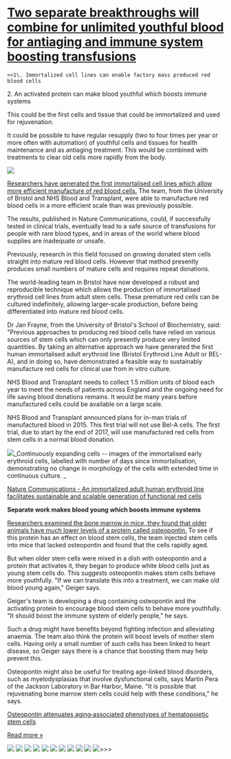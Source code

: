 # [Two separate breakthroughs will combine for unlimited youthful blood for antiaging and immune system boosting transfusions](undefined)

    <<1\. Immortalized cell lines can enable factory mass produced red blood cells  
2\. An activated protein can make blood youthful which boosts immune systems  
  
This could be the first cells and tissue that could be immortalized and used for rejuvenation.  
  
It could be possible to have regular resupply (two to four times per year or more often with automation) of youthful cells and tissues for health maintenance and as antiaging treatment. This would be combined with treatments to clear old cells more rapidly from the body.   
  

[![](https://3.bp.blogspot.com/-ZHiYH257nvM/WNVZj7-uWJI/AAAAAAABUHY/v49iTSHh49o0W1ZSMkXNcvlKPUB9y0OOwCLcB/s640/SENSdamage.png)][0]  
  
[Researchers have generated the first immortalised cell lines which allow more efficient manufacture of red blood cells.][1] The team, from the University of Bristol and NHS Blood and Transplant, were able to manufacture red blood cells in a more efficient scale than was previously possible.  
  
The results, published in Nature Communications, could, if successfully tested in clinical trials, eventually lead to a safe source of transfusions for people with rare blood types, and in areas of the world where blood supplies are inadequate or unsafe.  
  
Previously, research in this field focused on growing donated stem cells straight into mature red blood cells. However that method presently produces small numbers of mature cells and requires repeat donations.  
  
The world-leading team in Bristol have now developed a robust and reproducible technique which allows the production of immortalised erythroid cell lines from adult stem cells. These premature red cells can be cultured indefinitely, allowing larger-scale production, before being differentiated into mature red blood cells.  
  
Dr Jan Frayne, from the University of Bristol's School of Biochemistry, said: "Previous approaches to producing red blood cells have relied on various sources of stem cells which can only presently produce very limited quantities. By taking an alternative approach we have generated the first human immortalised adult erythroid line (Bristol Erythroid Line Adult or BEL-A), and in doing so, have demonstrated a feasible way to sustainably manufacture red cells for clinical use from in vitro culture.  
  
NHS Blood and Transplant needs to collect 1.5 million units of blood each year to meet the needs of patients across England and the ongoing need for life saving blood donations remains. It would be many years before manufactured cells could be available on a large scale.  
  
NHS Blood and Transplant announced plans for in-man trials of manufactured blood in 2015\. This first trial will not use Bel-A cells. The first trial, due to start by the end of 2017, will use manufactured red cells from stem cells in a normal blood donation.  
  

[![](https://2.bp.blogspot.com/-qYPzFxc_hkc/WNVXKmKcXlI/AAAAAAABUHA/TmzALgVyH9Yg5HBQqa-agpmW4Mh7NJorACLcB/s640/immortalbloodcells.jpg)][2]_Continuously expanding cells -- images of the immortalised early erythroid cells, labelled with number of days since immortalisation, demonstrating no change in morphology of the cells with extended time in continuous culture. _  
  
[Nature Communications - An immortalized adult human erythroid line facilitates sustainable and scalable generation of functional red cells][3]  
  
**Separate work makes blood young which boosts immune systems**  
  
[Researchers examined the bone marrow in mice, they found that older animals have much lower levels of a protein called osteopontin.][4] To see if this protein has an effect on blood stem cells, the team injected stem cells into mice that lacked osteopontin and found that the cells rapidly aged.  
  
But when older stem cells were mixed in a dish with osteopontin and a protein that activates it, they began to produce white blood cells just as young stem cells do. This suggests osteopontin makes stem cells behave more youthfully. "If we can translate this into a treatment, we can make old blood young again," Geiger says.  
  
Geiger's team is developing a drug containing osteopontin and the activating protein to encourage blood stem cells to behave more youthfully. "It should boost the immune system of elderly people," he says.  
  
Such a drug might have benefits beyond fighting infection and alleviating anaemia. The team also think the protein will boost levels of mother stem cells. Having only a small number of such cells has been linked to heart disease, so Geiger says there is a chance that boosting them may help prevent this.  
  
Osteopontin might also be useful for treating age-linked blood disorders, such as myelodysplasias that involve dysfunctional cells, says Martin Pera of the Jackson Laboratory in Bar Harbor, Maine. "It is possible that rejuvenating bone marrow stem cells could help with these conditions," he says.  
  
[Osteopontin attenuates aging‐associated phenotypes of hematopoietic stem cells][5]  
  
[Read more »][6]

[![](http://feeds.feedburner.com/~ff/blogspot/advancednano?d=yIl2AUoC8zA)][7] [![](http://feeds.feedburner.com/~ff/blogspot/advancednano?d=dnMXMwOfBR0)][8] [![](http://feeds.feedburner.com/~ff/blogspot/advancednano?d=63t7Ie-LG7Y)][9] [![](http://feeds.feedburner.com/~ff/blogspot/advancednano?i=ufr7K6CQK-c:1ybGNbhaUg8:F7zBnMyn0Lo)][10] [![](http://feeds.feedburner.com/~ff/blogspot/advancednano?i=ufr7K6CQK-c:1ybGNbhaUg8:wF9xT3WuBAs)][11] [![](http://feeds.feedburner.com/~ff/blogspot/advancednano?i=ufr7K6CQK-c:1ybGNbhaUg8:V_sGLiPBpWU)][12] [![](http://feeds.feedburner.com/~ff/blogspot/advancednano?d=l6gmwiTKsz0)][13] [![](http://feeds.feedburner.com/~ff/blogspot/advancednano?i=ufr7K6CQK-c:1ybGNbhaUg8:gIN9vFwOqvQ)][14] [![](http://feeds.feedburner.com/~ff/blogspot/advancednano?d=qj6IDK7rITs)][15] [![](http://feeds.feedburner.com/~ff/blogspot/advancednano?i=ufr7K6CQK-c:1ybGNbhaUg8:KwTdNBX3Jqk)][16]
![](http://feeds.feedburner.com/~r/blogspot/advancednano/~4/ufr7K6CQK-c)\>\>\>

[0]: https://3.bp.blogspot.com/-ZHiYH257nvM/WNVZj7-uWJI/AAAAAAABUHY/v49iTSHh49o0W1ZSMkXNcvlKPUB9y0OOwCLcB/s1600/SENSdamage.png
[1]: http://www.bristol.ac.uk/news/2017/march/blood-cells.html
[2]: https://2.bp.blogspot.com/-qYPzFxc_hkc/WNVXKmKcXlI/AAAAAAABUHA/TmzALgVyH9Yg5HBQqa-agpmW4Mh7NJorACLcB/s1600/immortalbloodcells.jpg
[3]: http://www.nature.com/articles/ncomms14750
[4]: https://www.newscientist.com/article/mg23331184-300-old-blood-can-be-made-young-again-and-it-might-fight-ageing/
[5]: http://emboj.embopress.org/content/early/2017/03/01/embj.201694969
[6]: http://www.nextbigfuture.com/2017/03/two-separate-breakthroughs-will-combine.html#more
[7]: http://feeds.feedburner.com/~ff/blogspot/advancednano?a=ufr7K6CQK-c:1ybGNbhaUg8:yIl2AUoC8zA
[8]: http://feeds.feedburner.com/~ff/blogspot/advancednano?a=ufr7K6CQK-c:1ybGNbhaUg8:dnMXMwOfBR0
[9]: http://feeds.feedburner.com/~ff/blogspot/advancednano?a=ufr7K6CQK-c:1ybGNbhaUg8:63t7Ie-LG7Y
[10]: http://feeds.feedburner.com/~ff/blogspot/advancednano?a=ufr7K6CQK-c:1ybGNbhaUg8:F7zBnMyn0Lo
[11]: http://feeds.feedburner.com/~ff/blogspot/advancednano?a=ufr7K6CQK-c:1ybGNbhaUg8:wF9xT3WuBAs
[12]: http://feeds.feedburner.com/~ff/blogspot/advancednano?a=ufr7K6CQK-c:1ybGNbhaUg8:V_sGLiPBpWU
[13]: http://feeds.feedburner.com/~ff/blogspot/advancednano?a=ufr7K6CQK-c:1ybGNbhaUg8:l6gmwiTKsz0
[14]: http://feeds.feedburner.com/~ff/blogspot/advancednano?a=ufr7K6CQK-c:1ybGNbhaUg8:gIN9vFwOqvQ
[15]: http://feeds.feedburner.com/~ff/blogspot/advancednano?a=ufr7K6CQK-c:1ybGNbhaUg8:qj6IDK7rITs
[16]: http://feeds.feedburner.com/~ff/blogspot/advancednano?a=ufr7K6CQK-c:1ybGNbhaUg8:KwTdNBX3Jqk...
  